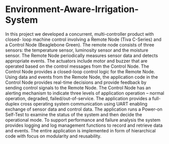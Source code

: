 # Environment-Aware-Irrigation-System
In this project we developed a concurrent, multi-controller product with closed- loop machine control involving a Remote Node (Tiva C-Series) and a Control Node (Beaglebone Green). The remote node consists of three sensors: the temperature sensor, luminosity sensor and the moisture sensor. The Remote Node periodically measures sensor data and detects appropriate events. The actuators include motor and buzzer that are operated based on the control messages from the Control Node. The Control Node provides a closed-loop control logic for the Remote Node. Using data and events from the Remote Node, the application code in the Control Node provides real-time decisions and provide feedback by sending control signals to the Remote Node. The Control Node has an alerting mechanism to indicate three levels of application operation – normal operation, degraded, failed/out-of-service.  The application provides a full-duplex cross operating system communication using UART enabling exchange of sensor data and control data. The application runs a Power-on Self-Test to examine the status of the system and then decide the operational mode. To support performance and failure analysis the system provides logging and log management functions to record and retrieve data and events. The entire application is implemented in form of hierarchical code with focus on modularity and reusability.
